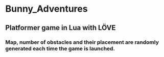 # Bunny_Adventures
## Platformer game in Lua with LÖVE

### Map, number of obstacles and their placement are randomly generated each time the game is launched.
